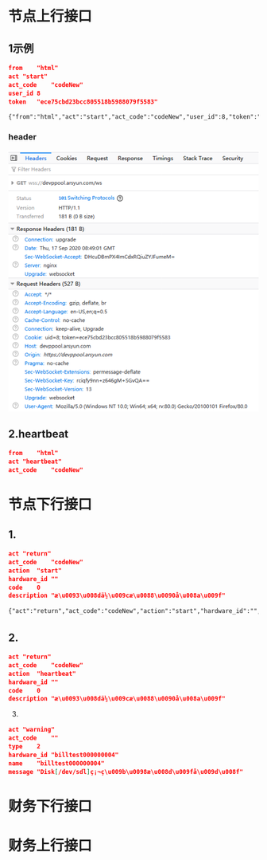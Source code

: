 



# 节点上行接口

## 1示例

```json
from	"html"
act	"start"
act_code	"codeNew"
user_id	8
token	"ece75cbd23bcc805518b5988079f5583"
```



```
{"from":"html","act":"start","act_code":"codeNew","user_id":8,"token":"ece75cbd23bcc805518b5988079f5583"}
```

### header

![](pic/websocketHeader.png)

## 2.heartbeat

```json
from	"html"
act	"heartbeat"
act_code	"codeNew"
```











# 节点下行接口

## 1.

```json
act	"return"
act_code	"codeNew"
action	"start"
hardware_id	""
code	0
description	"æ\u0093\u008dä½\u009cæ\u0088\u0090å\u008a\u009f"
```



```
{"act":"return","act_code":"codeNew","action":"start","hardware_id":"","code":0,"description":"æä½æå"}
```

## 2.

```json
act	"return"
act_code	"codeNew"
action	"heartbeat"
hardware_id	""
code	0
description	"æ\u0093\u008dä½\u009cæ\u0088\u0090å\u008a\u009f"
```

3.

```json
act	"warning"
act_code	""
type	2
hardware_id	"billtest000000004"
name	"billtest000000004"
message	"Disk[/dev/sdl]ç¡¬ç\u009b\u0098æ\u008d\u009få\u009d\u008f"
```









# 财务下行接口





# 财务上行接口















